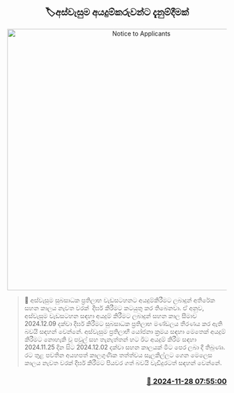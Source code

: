 <p align='center'><b><h2 align='center' title='Notice to Applicants'>🏷අස්වැසුම අයදුම්කරුවන්ට දැනුම්දීමක්</h2></b></p>
<p align='center'><img src='https://helakuru.sgp1.cdn.digitaloceanspaces.com/esana/images/lib/aswesuma-aswasuma-welfare.jpg' width='600' alt='Notice to Applicants'></p>

>📝 අස්වැසුම සුබසාධක ප්‍රතිලාභ වැඩසටහනට අයදුම්කිරීමට ලබාදුන් අතිරේක සහන කාලය නැවත වරක්  දීර්ඝ කිරීමට කටයුතු කර තිබෙනවා.
ඒ අනුව, අස්වැසුම වැඩසටහන සඳහා අයදුම් කිරීමට ලබාදුන් සහන කාල සීමාව 2024.12.09 දක්වා දීර්ඝ කිරීමට සුබසාධක ප්‍රතිලාභ මණ්ඩලය තීරණය කර ඇති බවයි සඳහන් වෙන්නේ.
අස්වැසුම ප්‍රතිලාභී යෝජනා ක්‍රමය සඳහා මෙතෙක් අයදුම් කිරීමට නොහැකි වූ පවුල් සහ තැනැත්තන් හට ඊට අයදුම් කිරීම සඳහා 2024.11.25 දින සිට 2024.12.02 දක්වා සහන කාලයක් මීට පෙර ලබා දී තිබුණා.
රට තුළ පවතින අයහපත් කාලගුණික තත්ත්වය සැලකිල්ලට ගෙන මෙලෙස කාලය නැවත වරක් දීර්ඝ කිරීමට පියවර ගත් බවයි වැඩිදුරටත් සඳහන් වෙන්නේ.


<h3 align='right'><a href='https://www.helakuru.lk/esana/p/105529/'>📅 2024-11-28 07:55:00</a></h3>
